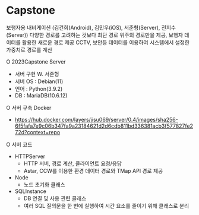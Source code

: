 # Capstone
보행자용 내비게이션 (김건희(Android), 김민우(iOS), 서준형(Server), 전지수(Server))
다양한 경로를 고려하는 것보다 최단 경로 위주의 경로만을 제공, 보행자 데이터를 활용한 새로운 경로 제공
CCTV, 보안등 데이터를 이용하여 시스템에서 설정한 가중치로 경로를 계산

O 2023Capstone Server
  - 서버 구현 W. 서준형
  - 서버 OS : Debian(11)
  - 언어 : Python(3.9.2)
  - DB : MariaDB(10.6.12)

O 서버 구축 Docker 
  - https://hub.docker.com/layers/jisu069/server/0.4/images/sha256-6f5fafa7e9c06b347fa9a23184621d2d6cdb811bd336381acb3f577827fe272d?context=repo

O 서버 코드
  - HTTPServer
    * HTTP 서버, 경로 계산, 클라이언트 요청/응답
    * Astar, CCW를 이용한 환경 데이터 경로와 TMap API 경로 제공
  - Node
    * 노드 초기화 클래스
  - SQLInstance
    * DB 연결 및 사용 관련 클래스
    * 여러 SQL 질의문을 한 번에 실행하여 시간 요소를 줄이기 위해 클래스로 분리
